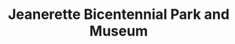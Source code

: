---
layout: repo
title: "Jeanerette Bicentennial Park and Museum"
id: 25378
permalink: repos/25378/
---